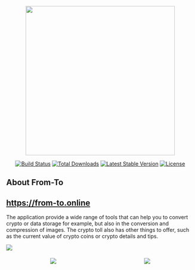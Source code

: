 <p align="center"><img src="https://res.cloudinary.com/dtfbvvkyp/image/upload/v1566331377/laravel-logolockup-cmyk-red.svg" width="400"></p>

<p align="center">
<a href="https://travis-ci.org/laravel/framework"><img src="https://travis-ci.org/laravel/framework.svg" alt="Build Status"></a>
<a href="https://packagist.org/packages/laravel/framework"><img src="https://poser.pugx.org/laravel/framework/d/total.svg" alt="Total Downloads"></a>
<a href="https://packagist.org/packages/laravel/framework"><img src="https://poser.pugx.org/laravel/framework/v/stable.svg" alt="Latest Stable Version"></a>
<a href="https://packagist.org/packages/laravel/framework"><img src="https://poser.pugx.org/laravel/framework/license.svg" alt="License"></a>
</p>

## About From-To
<h2><a href="https://from-to.online">https://from-to.online</a></h2>

The application provide a wide range of tools that can help you to convert crypto or data storage for example, but also in the conversion and compression of images.
The crypto toll also has other things to offer, such as the current value of crypto coins or crypto details and tips.

<img src="https://from-to.online/assets/images/readme/d1.png">

<div style="display: flex; justify-content: space-around; margin: 20px auto">
    <img src="https://from-to.online/assets/images/readme/m1.png">
    <img src="https://from-to.online/assets/images/readme/m2.png">
</div>


